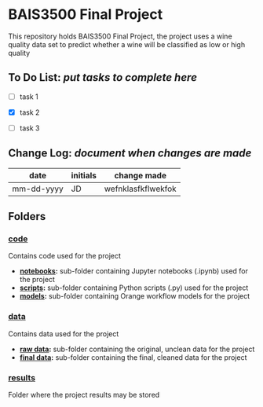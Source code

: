 # BAIS3500 Final Project
This repository holds BAIS3500 Final Project, the project uses a wine quality data set to predict whether a wine will be classified as low or high quality

## To Do List: *put tasks to complete here*
*  [ ] task 1
*  [x] task 2
*  [ ] task 3


## Change Log: *document when changes are made*
| date | initials | change made |
|------|----------|--------|
| mm-dd-yyyy | JD | wefnklasfkflwekfok |


## Folders

### [code](code)
Contains code used for the project
* **[notebooks](code/notebooks):** sub-folder containing Jupyter notebooks (.ipynb) used for the project
* **[scripts](code/scripts):** sub-folder containing Python scripts (.py) used for the project
* **[models](code/models):** sub-folder containing Orange workflow models for the project

### [data](data)
Contains data used for the project
* **[raw data](data/raw_data):** sub-folder containing the original, unclean data for the project
* **[final data](data/final_data):** sub-folder containing the final, cleaned data for the project

### [results](results)
Folder where the project results may be stored
